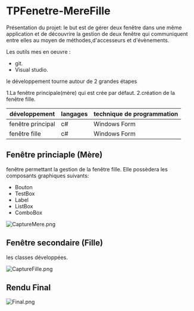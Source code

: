 # TPFenetre-MereFille

Présentation du projet: le but est de gérer deux fenêtre dans une même application et de découvrire la gestion de deux fenêtre qui communiquent entre elles au moyen de méthodes,d'accesseurs et d'évènements.

Les outils mes en oeuvre :

* git.
* Visual studio.

le développement  tourne autour de 2 grandes étapes

1.La fenêtre principale(mère) qui est crée par défaut.
2.création de la fenêtre fille.

|**développement**|**langages**|**technique de programmation**|
|-----------------|------------|------------------------------|
|fenêtre principal|c#|Windows Form|
|fenêtre fille|c#|Windows Form|



## Fenêtre princiaple (Mère) ##

fenêtre permettant la gestion de la fenêtre fille.
Elle possèdera les composants graphiques suivants:
- Bouton
- TestBox
- Label
- ListBox
- ComboBox

![CaptureMere.png](http://image.noelshack.com/fichiers/2018/47/7/1543155640-capturemere.png)

## Fenêtre secondaire (Fille) ##

les classes développées.

![CaptureFille.png](http://image.noelshack.com/fichiers/2018/47/7/1543155954-capturefille.png)

## Rendu Final ##
![Final.png](http://image.noelshack.com/fichiers/2018/47/7/1543155963-capturefinal.png)
